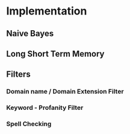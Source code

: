 # Implementation 


## Naive Bayes


## Long Short Term Memory 




## Filters


### Domain name / Domain Extension Filter

### Keyword - Profanity Filter

### Spell Checking 
